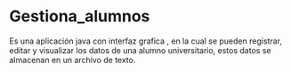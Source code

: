 # Gestiona_alumnos
Es una aplicación java con interfaz grafica , en la cual se pueden registrar, editar y visualizar los datos de una alumno universitario, estos datos se almacenan en un archivo de texto.
